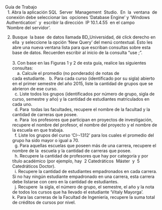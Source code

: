Guía de	Trabajo	
  	
   1. Abra	la aplicación	SQL	 Server	 Management	 Studio.	 En	 la	 ventana	 de	 conexión	debe	 seleccionar	las	 opciones ‘Database	Engine’	y	‘Windows	 Authentication’	 y	 escribir	la	 dirección	 IP	10.1.4.55	 en	el	campo	 ‘Nombre del	servidor’.	

2. Busque	 la	base	 de	datos	llamada	BD_Universidad,	dé	click	derecho	en	ella	 y	seleccione	la	opción	‘New	Query’	del	menú	contextual.	Esto	les	abre	una	nueva	ventana	lista	para	que	escriban	consultas	sobre	esta	base	de	datos.	Recuerden	escribir	al	inicio	de	la	consulta	“use <Nombre de la BD>;”.	
  	
    3. Con	base	en	las	Figuras	1	y	2	de	esta	guía,	realice	las	siguientes	consultas:	
  	  a. Calcule	el	promedio	(no	ponderado)	de	notas	de	
cada	estudiante.	
   b. Para	cada	curso	(identificado	por	su	sigla)	abierto	en	el	primer	semestre	del	año	2015,	liste	la	cantidad	de	grupos	que	se	abrieron	de	ese	curso.	
   c. Liste	todos	los	grupos	(identificados	por	número	de	grupo,	sigla	de	curso,	semestre	y	año)	y	la	cantidad	de estudiantes	matriculados	en	cada	uno.	
   d. Para	 todas	las	facultades,	recupere	el	nombre	de	la	facultad	y	la	cantidad	de	carreras	que	posee.	
   e. Para  los	profesores	que	participan	en	proyectos	de	investigación,	recupere	el	nombre	del	profesor,	el	nombre	del	proyecto	y	el	nombre	de	la	escuela	en	que	trabaja.	
   f. Liste	los	grupos	del	curso	‘CI-­‐1312’	para	los	cuales	el	promedio	del	grupo	ha	sido	mayor	o	igual	a	70.	  	
   g. Para	aquellas	escuelas	que	poseen	más	de	una	carrera,	recupere	el	nombre	de	la  escuela	y	la	cantidad	de	carreras	que	posee.	
   h. Recupere	la	cantidad	de	profesores	que	hay	por	categoría	y	por	título	académico	(por	ejemplo,	hay  2	Catedráticos	  Máster  y  5	Catedráticos	Doctor).	
   i. Recupere	la	cantidad	de	estudiantes	empadronados	en	cada	carrera.	Si	no	hay	ningún	estudiante	empadronado	en	una	carrera,	esta	carrera	debe	listarse	con	cero	en	la	cantidad	de	estudiantes.	
   j. Recupere  la	sigla,	el	número	de	grupo,	el	semestre,	el	año	y	la	nota	de	todos	los	cursos	que	ha	llevado	el	estudiante	‘Vitaly	Mayorga’.	
  k. Para	las	carreras	de	la	Facultad	de	Ingeniería,	recupere	la	suma	total	de	créditos	de	cursos	por	nivel.	
